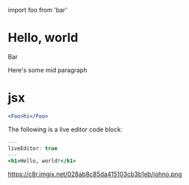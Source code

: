 import foo from 'bar'

# Hello, world

<Foo>
  Bar
</Foo>

<Foo children='Bar' />

Here's some mid paragraph <h1>jsx</h1>

```.jsx
<Foo>hi</Foo>
```

The following is a live editor code block:

```.jsx
---
liveEditor: true
---
<h1>Hello, world!</h1>
```

https://c8r.imgix.net/028ab8c85da415103cb3b1eb/johno.png

